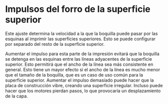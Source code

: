 Impulsos del forro de la superficie superior
====
Este ajuste determina la velocidad a la que la boquilla puede pasar por las esquinas al imprimir las superficies superiores. Esto se puede configurar por separado del resto de la superficie superior.

Aumentar el impulso para esta parte de la impresión evitará que la boquilla se detenga en las esquinas entre las líneas adyacentes de la superficie superior. Esto permitirá que el ancho de la línea sea más consistente en general. Esto tiene un mayor efecto si el ancho de la línea es mucho menor que el tamaño de la boquilla, que es un caso de uso común para la superficie superior. Aumentar el impulso demasiado puede hacer que la placa de construcción vibre, creando una superficie irregular. Incluso puede hacer que los motores pierdan pasos, lo que provocaría un desplazamiento de la capa.